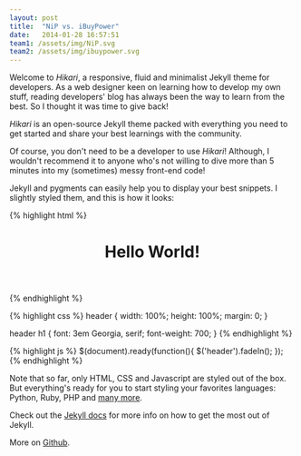 ```yaml
---
layout: post
title:  "NiP vs. iBuyPower"
date:   2014-01-28 16:57:51
team1: /assets/img/NiP.svg
team2: /assets/img/ibuypower.svg
---
```


Welcome to *Hikari*, a responsive, fluid and minimalist Jekyll theme for developers. As a web designer keen on learning how to develop my own stuff, reading developers' blog has always been the way to learn from the best. So I thought it was time to give back! 

*Hikari* is an open-source Jekyll theme packed with everything you need to get started and share your best learnings with the community.

Of course, you don't need to be a developer to use *Hikari*! Although, I wouldn't recommend it to anyone who's not willing to dive more than 5 minutes into my (sometimes) messy front-end code!  

Jekyll and pygments can easily help you to display your best snippets. I slightly styled them, and this is how it looks: 

{% highlight html %}
<header>
  <h1>Hello World!</h1>
</header>
{% endhighlight %}

{% highlight css %}
header {
  width: 100%;
  height: 100%;
  margin: 0;
}

header h1 {
  font: 3em Georgia, serif;
  font-weight: 700;
}
{% endhighlight %}

{% highlight js %}
$(document).ready(function(){
  $('header').fadeIn();	
});
{% endhighlight %}

Note that so far, only HTML, CSS and Javascript are styled out of the box. But everything's ready for you to start styling your favorites languages: Python, Ruby, PHP and [many more](http://rubygems.org/gems/pygments.rb). 

Check out the [Jekyll docs](http://jekyllrb.com) for more info on how to get the most out of Jekyll. 

More on [Github](https://github.com/mojombo/jekyll).
